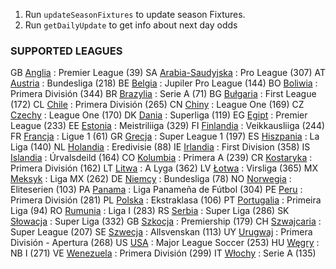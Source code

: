 1. Run `updateSeasonFixtures` to update season Fixtures.
2. Run `getDailyUpdate` to get info about next day odds

### SUPPORTED LEAGUES

GB [Anglia](England) : Premier League (39)
SA [Arabia-Saudyjska](Saudi-Arabia) : Pro League (307)
AT [Austria](Austria) : Bundesliga (218)
BE [Belgia](Belgium) : Jupiler Pro League (144)
BO [Boliwia](Bolivia) : Primera División (344)
BR [Brazylia](Brazil) : Serie A (71)
BG [Bułgaria](Bulgaria) : First League (172)
CL [Chile](Chile) : Primera División (265)
CN [Chiny](China) : League One (169)
CZ [Czechy](Czech-Republic) : League One (170)
DK [Dania](Denmark) : Superliga (119)
EG [Egipt](Egypt) : Premier League (233)
EE [Estonia](Estonia) : Meistriliiga (329)
FI [Finlandia](Finland) : Veikkausliiga (244)
FR [Francja](France) : Ligue 1 (61)
GR [Grecja](Greece) : Super League 1 (197)
ES [Hiszpania](Spain) : La Liga (140)
NL [Holandia](Netherlands) : Eredivisie (88)
IE [Irlandia](Ireland) : First Division (358)
IS [Islandia](Iceland) : Úrvalsdeild (164)
CO [Kolumbia](Colombia) : Primera A (239)
CR [Kostaryka](Costa-Rica) : Primera División (162)
LT [Litwa](Lithuania) : A Lyga (362)
LV [Łotwa](Latvia) : Virsliga (365)
MX [Meksyk](Mexico) : Liga MX (262)
DE [Niemcy](Germany) : Bundesliga (78)
NO [Norwegia](Norway) : Eliteserien (103)
PA [Panama](Panama) : Liga Panameña de Fútbol (304)
PE [Peru](Peru) : Primera División (281)
PL [Polska](Poland) : Ekstraklasa (106)
PT [Portugalia](Portugal) : Primeira Liga (94)
RO [Rumunia](Romania) : Liga I (283)
RS [Serbia](Serbia) : Super Liga (286)
SK [Słowacja](Slovakia) : Super Liga (332)
GB [Szkocja](Scotland) : Premiership (179)
CH [Szwajcaria](Switzerland) : Super League (207)
SE [Szwecja](Sweden) : Allsvenskan (113)
UY [Urugwaj](Uruguay) : Primera División - Apertura (268)
US [USA](USA) : Major League Soccer (253)
HU [Węgry](Hungary) : NB I (271)
VE [Wenezuela](Venezuela) : Primera División (299)
IT [Włochy](Italy) : Serie A (135)
